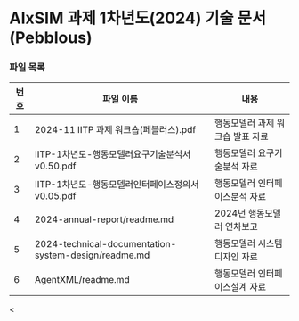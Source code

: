 # AIxSIM 과제 1차년도(2024) 기술 문서 (Pebblous)

### 파일 목록
번호 | 파일 이름 | 내용
--- | ------------ | -------------
1 | 2024-11 IITP 과제 워크숍(페블러스).pdf | 행동모델러 과제 워크숍 발표 자료
2 | IITP-1차년도-행동모델러요구기술분석서v0.50.pdf | 행동모델러 요구기술분석 자료
3 | IITP-1차년도-행동모델러인터페이스정의서v0.05.pdf | 행동모델러 인터페이스분석 자료
4 | 2024-annual-report/readme.md | 2024년 행동모델러 연차보고
5 | 2024-technical-documentation-system-design/readme.md | 행동모델러 시스템 디자인 자료
6 | AgentXML/readme.md | 행동모델러 인터페이스설계 자료
<
